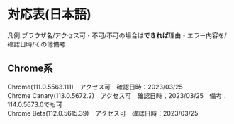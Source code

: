 # 対応表(日本語)
凡例:ブラウザ名/アクセス可・不可/不可の場合は**できれば**理由・エラー内容を/確認日時/その他備考
## Chrome系
Chrome(111.0.5563.111)　アクセス可　確認日時：2023/03/25　  
Chrome Canary(113.0.5672.2)　アクセス可　確認日時；2023/03/25　備考：114.0.5673.0でも可  
Chrome Beta(112.0.5615.39)　アクセス可　確認日時：2023/03/25  
